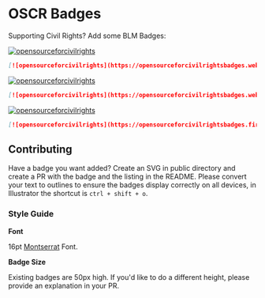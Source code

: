 # OSCR Badges
Supporting Civil Rights? Add some BLM Badges:


[![opensourceforcivilrights](https://opensourceforcivilrightsbadges.web.app/we-love-blm.svg)](https://opensourceforcivilrights.com)

```markdown
[![opensourceforcivilrights](https://opensourceforcivilrightsbadges.web.app/we-love-blm.svg)](https://opensourceforcivilrights.com)
```

[![opensourceforcivilrights](https://opensourceforcivilrightsbadges.web.app/blm.svg)](https://opensourceforcivilrights.com)

```markdown
[![opensourceforcivilrights](https://opensourceforcivilrightsbadges.web.app/blm.svg)](https://opensourceforcivilrights.com)
```

[![opensourceforcivilrights](https://opensourceforcivilrightsbadges.firebaseapp.com/support-blm.svg)](https://opensourceforcivilrights.com)
```markdown
[![opensourceforcivilrights](https://opensourceforcivilrightsbadges.firebaseapp.com/support-blm.svg)](https://opensourceforcivilrights.com)
```

## Contributing

Have a badge you want added? Create an SVG in public directory and create a PR with the badge and the listing in the README. Please convert your text to outlines to ensure the badges display correctly on all devices, in Illustrator the shortcut is `ctrl + shift + o`.

### Style Guide

**Font**

16pt [Montserrat](https://fonts.google.com/specimen/Montserrat) Font. 

**Badge Size**

Existing badges are 50px high. If you'd like to do a different height, please provide an explanation in your PR.
